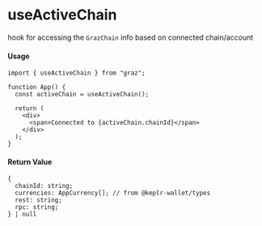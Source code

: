 # useActiveChain

hook for accessing the `GrazChain` info based on connected chain/account

#### Usage

```tsx
import { useActiveChain } from "graz";

function App() {
  const activeChain = useActiveChain();

  return (
    <div>
      <span>Connected to {activeChain.chainId}</span>
    </div>
  );
}
```

#### Return Value

```tsx
{
  chainId: string;
  currencies: AppCurrency[]; // from @keplr-wallet/types
  rest: string;
  rpc: string;
} | null
```
